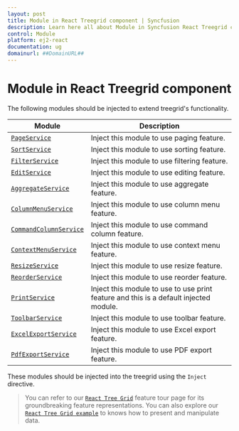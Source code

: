 ```yaml
---
layout: post
title: Module in React Treegrid component | Syncfusion
description: Learn here all about Module in Syncfusion React Treegrid component of Syncfusion Essential JS 2 and more.
control: Module 
platform: ej2-react
documentation: ug
domainurl: ##DomainURL##
---
```


# Module in React Treegrid component

The following modules should be injected to extend treegrid's functionality.

| Module | Description |
|------|-------------|
| [`PageService`](../treegrid/paging)| Inject this module to use paging feature.|
| [`SortService`](../treegrid/sorting)| Inject this module to use sorting feature.|
| [`FilterService`](../treegrid/filtering/filtering)| Inject this module to use filtering feature.|
| [`EditService`](../treegrid/editing/edit)| Inject this module to use editing feature.|
| [`AggregateService`](../treegrid/aggregates/aggregates)| Inject this module to use aggregate feature.|
| [`ColumnMenuService`](../treegrid/columns/column-menu)| Inject this module to use column menu feature.|
| [`CommandColumnService`](../treegrid/editing/command-column-editing)| Inject this module to use command column feature.|
| [`ContextMenuService`](../treegrid/context-menu)| Inject this module to use context menu feature.
| [`ResizeService`](../treegrid/columns/column-resizing)| Inject this module to use resize feature.|
| [`ReorderService`](../treegrid/columns/column-reorder)| Inject this module to use reorder feature.|
| [`PrintService`](../treegrid/print)| Inject this module to use to use print feature and this is a default injected module.|
| [`ToolbarService`](../treegrid/tool-bar/tool-bar)| Inject this module to use toolbar feature.|
| [`ExcelExportService`](../treegrid/excel-export/excel-export)| Inject this module to use Excel export feature.|
| [`PdfExportService`](../treegrid/pdf-export/pdf-export)| Inject this module to use PDF export feature.|

These modules should be injected into the treegrid using the `Inject` directive.

> You can refer to our [`React Tree Grid`](https://www.syncfusion.com/react-ui-components/react-tree-grid) feature tour page for its groundbreaking feature representations. You can also explore our [`React Tree Grid example`](https://ej2.syncfusion.com/react/demos/#/material/treegrid/treegrid-overview) to knows how to present and manipulate data.
